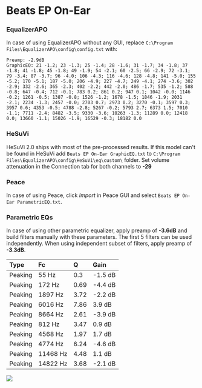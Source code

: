 # Beats EP On-Ear

### EqualizerAPO
In case of using EqualizerAPO without any GUI, replace `C:\Program Files\EqualizerAPO\config\config.txt`
with:
```
Preamp: -2.9dB
GraphicEQ: 21 -1.2; 23 -1.3; 25 -1.4; 28 -1.6; 31 -1.7; 34 -1.8; 37 -1.8; 41 -1.8; 45 -1.8; 49 -1.9; 54 -2.1; 60 -2.5; 66 -2.9; 72 -3.1; 79 -3.4; 87 -3.7; 96 -4.0; 106 -4.3; 116 -4.6; 128 -4.8; 141 -5.0; 155 -5.2; 170 -5.1; 187 -5.0; 206 -4.9; 227 -4.7; 249 -4.1; 274 -3.6; 302 -2.9; 332 -2.6; 365 -2.3; 402 -2.2; 442 -2.0; 486 -1.7; 535 -1.2; 588 -0.8; 647 -0.4; 712 -0.1; 783 0.2; 861 0.2; 947 0.1; 1042 -0.0; 1146 -0.2; 1261 -0.5; 1387 -0.8; 1526 -1.2; 1678 -1.5; 1846 -1.9; 2031 -2.1; 2234 -1.3; 2457 -0.0; 2703 0.7; 2973 0.2; 3270 -0.1; 3597 0.3; 3957 0.6; 4353 -0.5; 4788 -2.8; 5267 -0.2; 5793 2.7; 6373 1.5; 7010 -1.1; 7711 -2.4; 8482 -3.5; 9330 -3.6; 10263 -1.3; 11289 0.0; 12418 0.0; 13660 -1.1; 15026 -1.9; 16529 -0.3; 18182 0.0
```

### HeSuVi
HeSuVi 2.0 ships with most of the pre-processed results. If this model can't be found in HeSuVi add
`Beats EP On-Ear GraphicEQ.txt` to `C:\Program Files\EqualizerAPO\config\HeSuVi\eq\custom\` folder.
Set volume attenuation in the Connection tab for both channels to **-29**

### Peace
In case of using Peace, click *Import* in Peace GUI and select `Beats EP On-Ear ParametricEQ.txt`.

### Parametric EQs
In case of using other parametric equalizer, apply preamp of **-3.6dB** and build filters manually
with these parameters. The first 5 filters can be used independently.
When using independent subset of filters, apply preamp of **-3.3dB**.

| Type    | Fc       |    Q | Gain    |
|:--------|:---------|:-----|:--------|
| Peaking | 55 Hz    | 0.3  | -1.5 dB |
| Peaking | 172 Hz   | 0.69 | -4.4 dB |
| Peaking | 1897 Hz  | 3.72 | -2.2 dB |
| Peaking | 6016 Hz  | 7.86 | 3.9 dB  |
| Peaking | 8664 Hz  | 2.61 | -3.9 dB |
| Peaking | 812 Hz   | 3.47 | 0.9 dB  |
| Peaking | 4568 Hz  | 1.97 | 1.7 dB  |
| Peaking | 4774 Hz  | 6.24 | -4.6 dB |
| Peaking | 11468 Hz | 4.48 | 1.1 dB  |
| Peaking | 14822 Hz | 3.68 | -2.1 dB |

![](https://raw.githubusercontent.com/jaakkopasanen/AutoEq/master/results/rtings/avg/Beats%20EP%20On-Ear/Beats%20EP%20On-Ear.png)